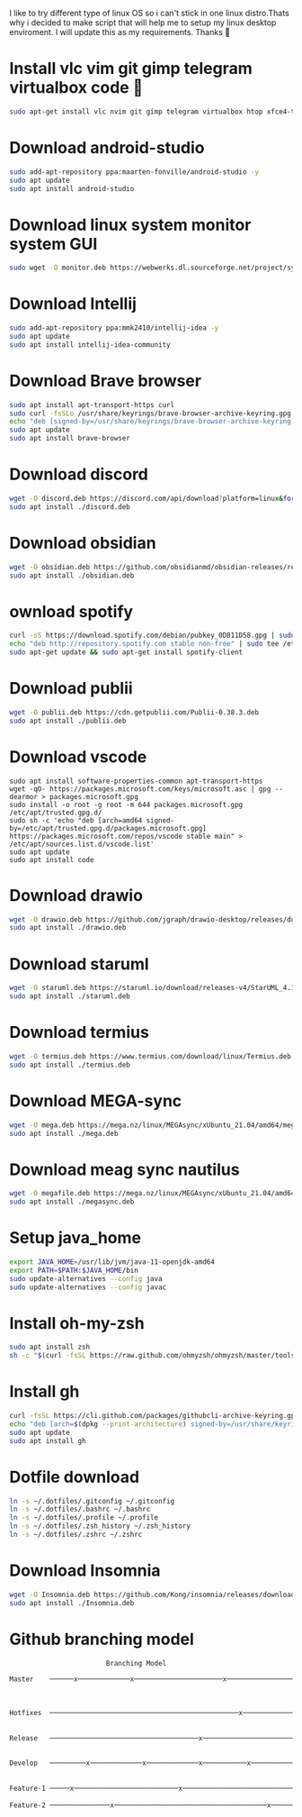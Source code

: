 I like to try different type of linux OS so i can't stick in one linux distro.Thats why i decided to make script that will help me to setup my linux desktop enviroment. I will update this as my requirements. Thanks 🙏

# Install vlc vim git gimp telegram virtualbox code 🤖
```bash
sudo apt-get install vlc nvim git gimp telegram virtualbox htop xfce4-terminal openjdk-11-jdk-headless neofetch curl wget tmux -y
```
# Download android-studio
```bash
sudo add-apt-repository ppa:maarten-fonville/android-studio -y
sudo apt update
sudo apt install android-studio
```
# Download linux system monitor system GUI
```bash
sudo wget -O monitor.deb https://webwerks.dl.sourceforge.net/project/system-monitoring-center/v0.1.21-beta19/system-monitoring-center_0.1.21~beta19_amd64.deb
```

# Download Intellij
```bash
sudo add-apt-repository ppa:mmk2410/intellij-idea -y
sudo apt update
sudo apt install intellij-idea-community
```

# Download Brave browser
```bash
sudo apt install apt-transport-https curl
sudo curl -fsSLo /usr/share/keyrings/brave-browser-archive-keyring.gpg https://brave-browser-apt-release.s3.brave.com/brave-browser-archive-keyring.gpg
echo "deb [signed-by=/usr/share/keyrings/brave-browser-archive-keyring.gpg arch=amd64] https://brave-browser-apt-release.s3.brave.com/ stable main"|sudo tee /etc/apt/sources.list.d/brave-browser-release.list
sudo apt update
sudo apt install brave-browser
```

# Download discord
```bash
wget -O discord.deb https://discord.com/api/download?platform=linux&format=deb
sudo apt install ./discord.deb
```

# Download obsidian
```bash
wget -O obsidian.deb https://github.com/obsidianmd/obsidian-releases/releases/download/v0.12.15/obsidian_0.12.15_amd64.deb
sudo apt install ./obsidian.deb
```

# ownload spotify
```bash
curl -sS https://download.spotify.com/debian/pubkey_0D811D58.gpg | sudo apt-key add - 
echo "deb http://repository.spotify.com stable non-free" | sudo tee /etc/apt/sources.list.d/spotify.list
sudo apt-get update && sudo apt-get install spotify-client
```

# Download publii
```bash
wget -O publii.deb https://cdn.getpublii.com/Publii-0.38.3.deb
sudo apt install ./publii.deb
```

# Download vscode
```bas
sudo apt install software-properties-common apt-transport-https
wget -qO- https://packages.microsoft.com/keys/microsoft.asc | gpg --dearmor > packages.microsoft.gpg
sudo install -o root -g root -m 644 packages.microsoft.gpg /etc/apt/trusted.gpg.d/
sudo sh -c 'echo "deb [arch=amd64 signed-by=/etc/apt/trusted.gpg.d/packages.microsoft.gpg] https://packages.microsoft.com/repos/vscode stable main" > /etc/apt/sources.list.d/vscode.list'
sudo apt update
sudo apt install code
```

# Download drawio 
```bash
wget -O drawio.deb https://github.com/jgraph/drawio-desktop/releases/download/v15.4.0/drawio-amd64-15.4.0.deb
sudo apt install ./drawio.deb
```

# Download staruml
```bash
wget -O staruml.deb https://staruml.io/download/releases-v4/StarUML_4.1.6_amd64.deb
sudo apt install ./staruml.deb
```

# Download termius
```bash
wget -O termius.deb https://www.termius.com/download/linux/Termius.deb
sudo apt install ./termius.deb
```

# Download MEGA-sync
```bash
wget -O mega.deb https://mega.nz/linux/MEGAsync/xUbuntu_21.04/amd64/megasync-xUbuntu_21.04_amd64.deb
sudo apt install ./mega.deb
```

# Download meag sync nautilus
```bash
wget -O megafile.deb https://mega.nz/linux/MEGAsync/xUbuntu_21.04/amd64/nautilus-megasync-xUbuntu_21.04_amd64.deb
sudo apt install ./megasync.deb
```

# Setup java_home
```bash
export JAVA_HOME=/usr/lib/jvm/java-11-openjdk-amd64
export PATH=$PATH:$JAVA_HOME/bin
sudo update-alternatives --config java
sudo update-alternatives --config javac
```

# Install oh-my-zsh
```bash
sudo apt install zsh
sh -c "$(curl -fsSL https://raw.github.com/ohmyzsh/ohmyzsh/master/tools/install.sh)"
```
# Install gh
```bash
curl -fsSL https://cli.github.com/packages/githubcli-archive-keyring.gpg | sudo gpg --dearmor -o /usr/share/keyrings/githubcli-archive-keyring.gpg
echo "deb [arch=$(dpkg --print-architecture) signed-by=/usr/share/keyrings/githubcli-archive-keyring.gpg] https://cli.github.com/packages stable main" | sudo tee /etc/apt/sources.list.d/github-cli.list > /dev/null
sudo apt update
sudo apt install gh
```

# Dotfile download
```bash
ln -s ~/.dotfiles/.gitconfig ~/.gitconfig
ln -s ~/.dotfiles/.bashrc ~/.bashrc
ln -s ~/.dotfiles/.profile ~/.profile
ln -s ~/.dotfiles/.zsh_history ~/.zsh_history
ln -s ~/.dotfiles/.zshrc ~/.zshrc
```
# Download Insomnia
```bash
wget -O Insomnia.deb https://github.com/Kong/insomnia/releases/download/core%402021.6.0/Insomnia.Core-2021.6.0.deb
sudo apt install ./Insomnia.deb
```

# Github branching model
```bash
                        Branching Model

Master    ──────x─────────────x──────────────────────x───────────────────x─────  │
                                                                                 │
                                                                                 │
                                                                                 │
Hotfixes  ───────────────────────────────────────────────x─────────────────────  │
                                                                                 │
                                                                                 │
Release   ─────────────────────────────────────x───────────────────────────────  │
                                                                                 │
                                                                                 │
Develop   ─────────x─────────────x─────────────x───────────x──────────────x────  │
                                                                                 │
                                                                                 │
Feature-1 ─────x──────────────────────────x─────────────────────────────────x──  │
                                                                                 │
Feature-2 ───────────────x──────────────────────────────────────x──────────────  ▼
```
